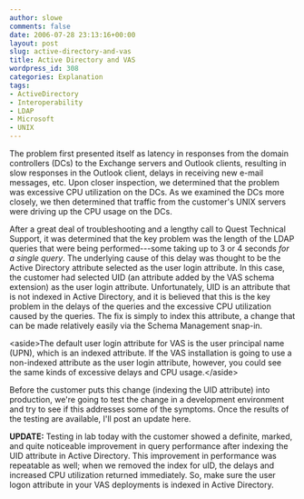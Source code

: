 ```yaml
---
author: slowe
comments: false
date: 2006-07-28 23:13:16+00:00
layout: post
slug: active-directory-and-vas
title: Active Directory and VAS
wordpress_id: 308
categories: Explanation
tags:
- ActiveDirectory
- Interoperability
- LDAP
- Microsoft
- UNIX
---
```


The problem first presented itself as latency in responses from the domain controllers (DCs) to the Exchange servers and Outlook clients, resulting in slow responses in the Outlook client, delays in receiving new e-mail messages, etc. Upon closer inspection, we determined that the problem was excessive CPU utilization on the DCs. As we examined the DCs more closely, we then determined that traffic from the customer's UNIX servers were driving up the CPU usage on the DCs.

After a great deal of troubleshooting and a lengthy call to Quest Technical Support, it was determined that the key problem was the length of the LDAP queries that were being performed---some taking up to 3 or 4 seconds _for a single query_. The underlying cause of this delay was thought to be the Active Directory attribute selected as the user login attribute. In this case, the customer had selected UID (an attribute added by the VAS schema extension) as the user login attribute. Unfortunately, UID is an attribute that is not indexed in Active Directory, and it is believed that this is the key problem in the delays of the queries and the excessive CPU utilization caused by the queries. The fix is simply to index this attribute, a change that can be made relatively easily via the Schema Management snap-in.

&lt;aside&gt;The default user login attribute for VAS is the user principal name (UPN), which is an indexed attribute. If the VAS installation is going to use a non-indexed attribute as the user login attribute, however, you could see the same kinds of excessive delays and CPU usage.&lt;/aside&gt;

Before the customer puts this change (indexing the UID attribute) into production, we're going to test the change in a development environment and try to see if this addresses some of the symptoms. Once the results of the testing are available, I'll post an update here.

**UPDATE:** Testing in lab today with the customer showed a definite, marked, and quite noticeable improvement in query performance after indexing the UID attribute in Active Directory. This improvement in performance was repeatable as well; when we removed the index for uID, the delays and increased CPU utilization returned immediately. So, make sure the user logon attribute in your VAS deployments is indexed in Active Directory.
